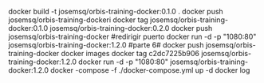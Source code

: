 docker build -t josemsq/orbis-training-docker:0.1.0 .
docker push josemsq/orbis-training-dockeri
docker tag josemsq/orbis-training-docker:0.1.0 josemsq/orbis-training-docker:0.2.0
docker push josemsq/orbis-training-docker
#redirigir puerto
docker run -d -p "1080:80" josemsq/orbis-training-docker:1.2.0
#parte 6#
 docker push josemsq/orbis-training-docker
 docker images
 docker tag c2dc7225b906 josemsq/orbis-training-docker:1.2.0
 docker run -d -p "1080:80" josemsq/orbis-training-docker:1.2.0
 docker -compose -f ./docker-compose.yml up -d
 docker log
